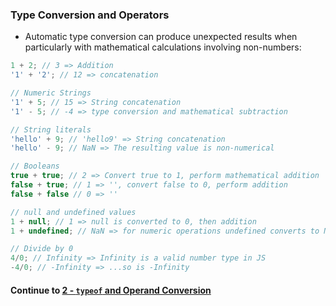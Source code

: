 ### Type Conversion and Operators
* Automatic type conversion can produce unexpected results when particularly with mathematical calculations involving non-numbers:
  
```javascript
1 + 2; // 3 => Addition
'1' + '2'; // 12 => concatenation

// Numeric Strings
'1' + 5; // 15 => String concatenation
'1' - 5; // -4 => type conversion and mathematical subtraction

// String literals
'hello' + 9; // 'hello9' => String concatenation
'hello' - 9; // NaN => The resulting value is non-numerical

// Booleans
true + true; // 2 => Convert true to 1, perform mathematical addition
false + true; // 1 => '', convert false to 0, perform addition
false + false // 0 => ''

// null and undefined values
1 + null; // 1 => null is converted to 0, then addition
1 + undefined; // NaN => for numeric operations undefined converts to NaN

// Divide by 0
4/0; // Infinity => Infinity is a valid number type in JS
-4/0; // -Infinity => ...so is -Infinity
```
  

#### Continue to [2 - `typeof` and Operand Conversion](2_TypeOfAndOperandConversion.md)